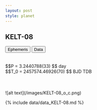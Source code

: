 ```yaml
---
layout: post
style: planet
---
```

<script src="../js/planets.js"></script>

## KELT-08

<!-- Tab links -->
<div class="tab">
<button class="tablinks" onclick="openCity(event, 'Ephemeris')">Ephemeris</button>
<button class="tablinks" onclick="openCity(event, 'Data')">Data</button>
</div>

<!-- Tab content -->
<div id="Ephemeris" class="tabcontent" markdown="1">
<br/><br/>
$$P = 3.2440788(33) $$ day <br/>
$$T_0 = 2457574.46926(70) $$ BJD TDB
<br/><br/>
<br/><br/>
![alt text](/images/KELT-08_o_c.png)
</div>


<div id="Data" class="tabcontent" markdown="1">

{% include data/data_KELT-08.md %}

</div>
